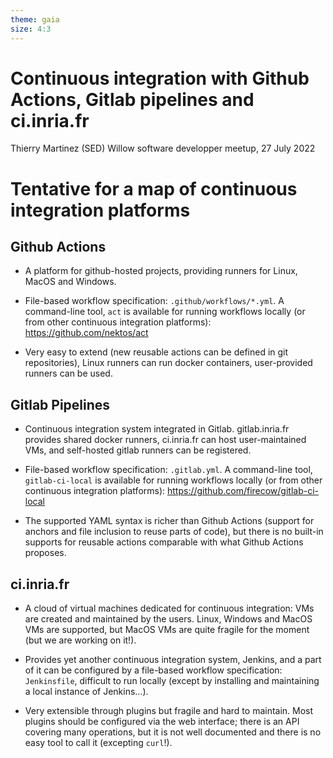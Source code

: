 ```yaml
---
theme: gaia
size: 4:3
---
```


# Continuous integration with Github Actions, Gitlab pipelines and ci.inria.fr

Thierry Martinez (SED)
Willow software developper meetup, 27 July 2022

# Tentative for a map of continuous integration platforms

## Github Actions

- A platform for github-hosted projects, providing runners for Linux,
  MacOS and Windows.

- File-based workflow specification: `.github/workflows/*.yml`.
  A command-line tool, `act` is available for running workflows
  locally (or from other continuous integration platforms):
  https://github.com/nektos/act

- Very easy to extend (new reusable actions can be defined in git
  repositories), Linux runners can run docker containers,
  user-provided runners can be used.

## Gitlab Pipelines

- Continuous integration system integrated in Gitlab. gitlab.inria.fr
  provides shared docker runners, ci.inria.fr can host user-maintained VMs,
  and self-hosted gitlab runners can be registered.

- File-based workflow specification: `.gitlab.yml`.  A command-line
  tool, `gitlab-ci-local` is available for running workflows locally
  (or from other continuous integration platforms):
  https://github.com/firecow/gitlab-ci-local

- The supported YAML syntax is richer than Github Actions (support for
  anchors and file inclusion to reuse parts of code), but there is no
  built-in supports for reusable actions comparable with what Github
  Actions proposes.

## ci.inria.fr

- A cloud of virtual machines dedicated for continuous integration:
  VMs are created and maintained by the users.  Linux, Windows and
  MacOS VMs are supported, but MacOS VMs are quite fragile for the
  moment (but we are working on it!).
  
- Provides yet another continuous integration system, Jenkins, and a
  part of it can be configured by a file-based workflow specification:
  `Jenkinsfile`, difficult to run locally (except by installing and
  maintaining a local instance of Jenkins...).
  
- Very extensible through plugins but fragile and hard to
  maintain. Most plugins should be configured via the web interface;
  there is an API covering many operations, but it is not well
  documented and there is no easy tool to call it (excepting `curl`!).
